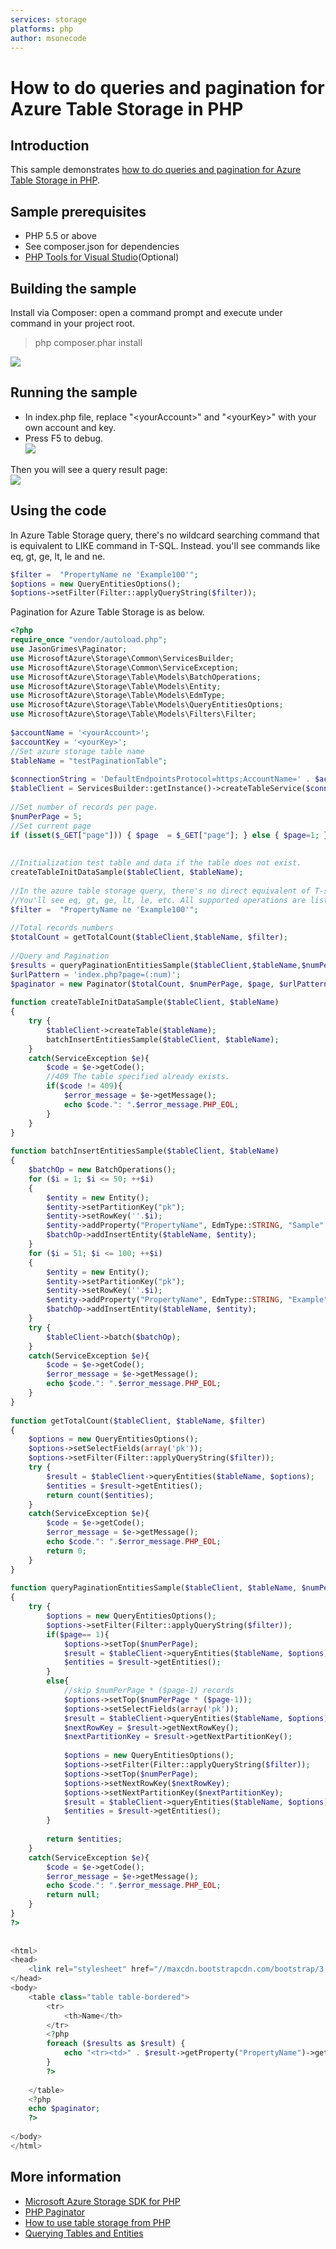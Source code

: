 ```yaml
---
services: storage
platforms: php
author: msonecode
---
```


# How to do queries and pagination for Azure Table Storage in PHP

## Introduction
This sample demonstrates [how to do queries and pagination for Azure Table Storage in PHP](https://code.msdn.microsoft.com/How-to-do-queries-and-08c9ee14).

## Sample prerequisites
- PHP 5.5 or above
- See composer.json for dependencies
- [PHP Tools for Visual Studio][1](Optional)

## Building the sample
Install via Composer: open a command prompt and execute under command in your project root.  
> php composer.phar install  

![][2] 

## Running the sample
- In index.php file, replace "&lt;yourAccount&gt;" and "&lt;yourKey&gt;" with your own account and key.
- Press F5 to debug.  
![][3]

Then you will see a query result page:  
![][4]

## Using the code
In Azure Table Storage query, there's no wildcard searching command that is equivalent to LIKE command in T-SQL. Instead. you'll see commands like eq, gt, ge, lt, le and ne. 

``` php
$filter =  "PropertyName ne 'Example100'"; 
$options = new QueryEntitiesOptions(); 
$options->setFilter(Filter::applyQueryString($filter));
```

Pagination for Azure Table Storage is as below.

``` php
<?php 
require_once "vendor/autoload.php"; 
use JasonGrimes\Paginator; 
use MicrosoftAzure\Storage\Common\ServicesBuilder; 
use MicrosoftAzure\Storage\Common\ServiceException; 
use MicrosoftAzure\Storage\Table\Models\BatchOperations; 
use MicrosoftAzure\Storage\Table\Models\Entity; 
use MicrosoftAzure\Storage\Table\Models\EdmType; 
use MicrosoftAzure\Storage\Table\Models\QueryEntitiesOptions; 
use MicrosoftAzure\Storage\Table\Models\Filters\Filter; 
 
$accountName = '<yourAccount>'; 
$accountKey = '<yourKey>'; 
//Set azure storage table name 
$tableName = "testPaginationTable"; 
 
$connectionString = 'DefaultEndpointsProtocol=https;AccountName=' . $accountName . ';AccountKey=' .$accountKey. ''; 
$tableClient = ServicesBuilder::getInstance()->createTableService($connectionString); 
 
//Set number of records per page. 
$numPerPage = 5; 
//Set current page 
if (isset($_GET["page"])) { $page  = $_GET["page"]; } else { $page=1; }; 
 
 
//Initialization test table and data if the table does not exist. 
createTableInitDataSample($tableClient, $tableName); 
 
//In the azure table storage query, there's no direct equivalent of T-sql's LIKE command, as there is no wildcard searching. 
//You'll see eq, gt, ge, lt, le, etc. All supported operations are listed here. https://msdn.microsoft.com/library/azure/dd894031.aspx?f=255&MSPPError=-2147217396 
$filter =  "PropertyName ne 'Example100'"; 
 
//Total records numbers 
$totalCount = getTotalCount($tableClient,$tableName, $filter); 
 
//Query and Pagination 
$results = queryPaginationEntitiesSample($tableClient,$tableName,$numPerPage,$page, $filter); 
$urlPattern = 'index.php?page=(:num)'; 
$paginator = new Paginator($totalCount, $numPerPage, $page, $urlPattern); 
 
function createTableInitDataSample($tableClient, $tableName) 
{ 
    try { 
        $tableClient->createTable($tableName); 
        batchInsertEntitiesSample($tableClient, $tableName); 
    } 
    catch(ServiceException $e){ 
        $code = $e->getCode(); 
        //409 The table specified already exists. 
        if($code != 409){ 
            $error_message = $e->getMessage(); 
            echo $code.": ".$error_message.PHP_EOL; 
        } 
    } 
} 
 
function batchInsertEntitiesSample($tableClient, $tableName) 
{ 
    $batchOp = new BatchOperations(); 
    for ($i = 1; $i <= 50; ++$i) 
    { 
        $entity = new Entity(); 
        $entity->setPartitionKey("pk"); 
        $entity->setRowKey(''.$i); 
        $entity->addProperty("PropertyName", EdmType::STRING, "Sample".$i); 
        $batchOp->addInsertEntity($tableName, $entity); 
    } 
    for ($i = 51; $i <= 100; ++$i) 
    { 
        $entity = new Entity(); 
        $entity->setPartitionKey("pk"); 
        $entity->setRowKey(''.$i); 
        $entity->addProperty("PropertyName", EdmType::STRING, "Example".$i); 
        $batchOp->addInsertEntity($tableName, $entity); 
    } 
    try { 
        $tableClient->batch($batchOp); 
    } 
    catch(ServiceException $e){ 
        $code = $e->getCode(); 
        $error_message = $e->getMessage(); 
        echo $code.": ".$error_message.PHP_EOL; 
    } 
} 
 
function getTotalCount($tableClient, $tableName, $filter) 
{ 
    $options = new QueryEntitiesOptions(); 
    $options->setSelectFields(array('pk')); 
    $options->setFilter(Filter::applyQueryString($filter)); 
    try { 
        $result = $tableClient->queryEntities($tableName, $options); 
        $entities = $result->getEntities(); 
        return count($entities); 
    } 
    catch(ServiceException $e){ 
        $code = $e->getCode(); 
        $error_message = $e->getMessage(); 
        echo $code.": ".$error_message.PHP_EOL; 
        return 0; 
    } 
} 
 
function queryPaginationEntitiesSample($tableClient, $tableName, $numPerPage, $page, $filter) 
{ 
    try { 
        $options = new QueryEntitiesOptions(); 
        $options->setFilter(Filter::applyQueryString($filter)); 
        if($page== 1){ 
            $options->setTop($numPerPage); 
            $result = $tableClient->queryEntities($tableName, $options); 
            $entities = $result->getEntities(); 
        } 
        else{ 
            //skip $numPerPage * ($page-1) records 
            $options->setTop($numPerPage * ($page-1)); 
            $options->setSelectFields(array('pk')); 
            $result = $tableClient->queryEntities($tableName, $options); 
            $nextRowKey = $result->getNextRowKey(); 
            $nextPartitionKey = $result->getNextPartitionKey(); 
 
            $options = new QueryEntitiesOptions(); 
            $options->setFilter(Filter::applyQueryString($filter)); 
            $options->setTop($numPerPage); 
            $options->setNextRowKey($nextRowKey); 
            $options->setNextPartitionKey($nextPartitionKey); 
            $result = $tableClient->queryEntities($tableName, $options); 
            $entities = $result->getEntities(); 
        } 
 
        return $entities; 
    } 
    catch(ServiceException $e){ 
        $code = $e->getCode(); 
        $error_message = $e->getMessage(); 
        echo $code.": ".$error_message.PHP_EOL; 
        return null; 
    } 
} 
?> 
 
 
<html> 
<head> 
    <link rel="stylesheet" href="//maxcdn.bootstrapcdn.com/bootstrap/3.2.0/css/bootstrap.min.css" /> 
</head> 
<body> 
    <table class="table table-bordered"> 
        <tr> 
            <th>Name</th> 
        </tr> 
        <?php 
        foreach ($results as $result) { 
            echo "<tr><td>" . $result->getProperty("PropertyName")->getValue() ."</td></tr>"; 
        } 
        ?> 
 
    </table> 
    <?php 
    echo $paginator; 
    ?> 
 
</body> 
</html>
```

## More information
- [Microsoft Azure Storage SDK for PHP][5]
- [PHP Paginator][6]
- [How to use table storage from PHP][7]
- [Querying Tables and Entities][8]

[1]: https://visualstudiogallery.msdn.microsoft.com/6eb51f05-ef01-4513-ac83-4c5f50c95fb5
[2]: images/1.png
[3]: images/2.png
[4]: images/3.png
[5]: https://github.com/Azure/azure-storage-php
[6]: https://github.com/jasongrimes/php-paginator
[7]: https://github.com/jasongrimes/php-paginatorHow%20to%20use%20table%20storage%20from%20PHP
[8]: https://msdn.microsoft.com/library/azure/dd894031.aspx?f=255&MSPPError=-2147217396
